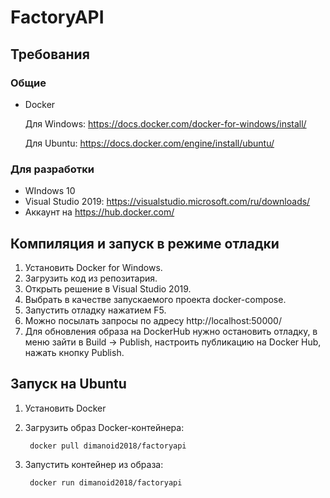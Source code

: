 # FactoryAPI
## Требования
### Общие
- Docker

    Для Windows: https://docs.docker.com/docker-for-windows/install/

    Для Ubuntu: https://docs.docker.com/engine/install/ubuntu/

### Для разработки
- WIndows 10
- Visual Studio 2019: https://visualstudio.microsoft.com/ru/downloads/
- Аккаунт на https://hub.docker.com/

## Компиляция и запуск в режиме отладки

1. Установить Docker for Windows.
2. Загрузить код из репозитария.
3. Открыть решение в Visual Studio 2019.
4. Выбрать в качестве запускаемого проекта docker-compose.
5. Запустить отладку нажатием F5.
6. Можно посылать запросы по адресу http://localhost:50000/
7. Для обновления образа на DockerHub нужно остановить отладку, в меню зайти в Build -> Publish, настроить публикацию на Docker Hub, нажать кнопку Publish.

## Запуск на Ubuntu

1. Установить Docker
2. Загрузить образ Docker-контейнера:

        docker pull dimanoid2018/factoryapi

3. Запустить контейнер из образа: 

        docker run dimanoid2018/factoryapi
